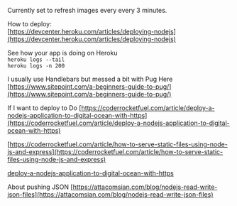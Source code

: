 
Currently set to refresh images every every 3 minutes.



How to deploy:  
[https://devcenter.heroku.com/articles/deploying-nodejs](https://devcenter.heroku.com/articles/deploying-nodejs)


See how your app is doing on Heroku  
`heroku logs --tail`  
`heroku logs -n 200`  




I usually use Handlebars but messed a bit with Pug Here
[https://www.sitepoint.com/a-beginners-guide-to-pug/](https://www.sitepoint.com/a-beginners-guide-to-pug/)


If I want to deploy to Do
[https://coderrocketfuel.com/article/deploy-a-nodejs-application-to-digital-ocean-with-https](https://coderrocketfuel.com/article/deploy-a-nodejs-application-to-digital-ocean-with-https)


[https://coderrocketfuel.com/article/how-to-serve-static-files-using-node-js-and-express](https://coderrocketfuel.com/article/how-to-serve-static-files-using-node-js-and-express)

[deploy-a-nodejs-application-to-digital-ocean-with-https](deploy-a-nodejs-application-to-digital-ocean-with-https)


About pushing JSON
[https://attacomsian.com/blog/nodejs-read-write-json-files](https://attacomsian.com/blog/nodejs-read-write-json-files)